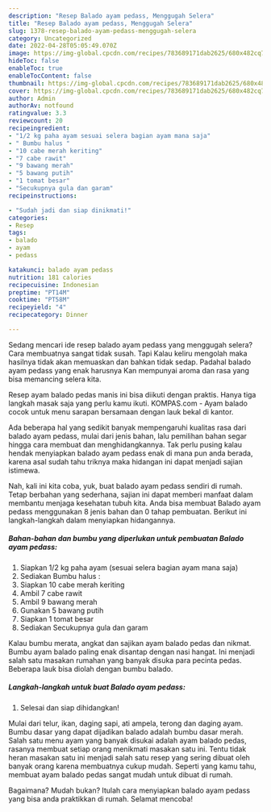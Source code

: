 ```yaml
---
description: "Resep Balado ayam pedass, Menggugah Selera"
title: "Resep Balado ayam pedass, Menggugah Selera"
slug: 1378-resep-balado-ayam-pedass-menggugah-selera
category: Uncategorized
date: 2022-04-28T05:05:49.070Z
image: https://img-global.cpcdn.com/recipes/783689171dab2625/680x482cq70/balado-ayam-pedass-foto-resep-utama.jpg
hideToc: false
enableToc: true
enableTocContent: false
thumbnail: https://img-global.cpcdn.com/recipes/783689171dab2625/680x482cq70/balado-ayam-pedass-foto-resep-utama.jpg
cover: https://img-global.cpcdn.com/recipes/783689171dab2625/680x482cq70/balado-ayam-pedass-foto-resep-utama.jpg
author: Admin
authorAv: notfound
ratingvalue: 3.3
reviewcount: 20
recipeingredient:
- "1/2 kg paha ayam sesuai selera bagian ayam mana saja"
- " Bumbu halus "
- "10 cabe merah keriting"
- "7 cabe rawit"
- "9 bawang merah"
- "5 bawang putih"
- "1 tomat besar"
- "Secukupnya gula dan garam"
recipeinstructions:

- "Sudah jadi dan siap dinikmati!"
categories:
- Resep
tags:
- balado
- ayam
- pedass

katakunci: balado ayam pedass 
nutrition: 181 calories
recipecuisine: Indonesian
preptime: "PT14M"
cooktime: "PT58M"
recipeyield: "4"
recipecategory: Dinner

---
```



Sedang mencari ide resep balado ayam pedass yang menggugah selera? Cara membuatnya sangat tidak susah. Tapi Kalau keliru mengolah maka hasilnya tidak akan memuaskan dan bahkan tidak sedap. Padahal balado ayam pedass yang enak harusnya Kan mempunyai aroma dan rasa yang bisa memancing selera kita.


Resep ayam balado pedas manis ini bisa diikuti dengan praktis. Hanya tiga langkah masak saja yang perlu kamu ikuti. KOMPAS.com - Ayam balado cocok untuk menu sarapan bersamaan dengan lauk bekal di kantor.

Ada beberapa hal yang sedikit banyak mempengaruhi kualitas rasa dari balado ayam pedass, mulai dari jenis bahan, lalu pemilihan bahan segar hingga cara membuat dan menghidangkannya. Tak perlu pusing kalau hendak menyiapkan balado ayam pedass enak di mana pun anda berada, karena asal sudah tahu triknya maka hidangan ini dapat menjadi sajian istimewa.


Nah, kali ini kita coba, yuk, buat balado ayam pedass sendiri di rumah. Tetap berbahan yang sederhana, sajian ini dapat memberi manfaat dalam membantu menjaga kesehatan tubuh kita. Anda bisa membuat Balado ayam pedass menggunakan 8 jenis bahan dan 0 tahap pembuatan. Berikut ini langkah-langkah dalam menyiapkan hidangannya.

<!--inarticleads1-->

##### Bahan-bahan dan bumbu yang diperlukan untuk pembuatan Balado ayam pedass:

1. Siapkan 1/2 kg paha ayam (sesuai selera bagian ayam mana saja)
1. Sediakan  Bumbu halus :
1. Siapkan 10 cabe merah keriting
1. Ambil 7 cabe rawit
1. Ambil 9 bawang merah
1. Gunakan 5 bawang putih
1. Siapkan 1 tomat besar
1. Sediakan Secukupnya gula dan garam


Kalau bumbu merata, angkat dan sajikan ayam balado pedas dan nikmat. Bumbu ayam balado paling enak disantap dengan nasi hangat. Ini menjadi salah satu masakan rumahan yang banyak disuka para pecinta pedas. Beberapa lauk bisa diolah dengan bumbu balado. 

<!--inarticleads2-->

##### Langkah-langkah untuk buat Balado ayam pedass:


1. Selesai dan siap dihidangkan!

Mulai dari telur, ikan, daging sapi, ati ampela, terong dan daging ayam. Bumbu dasar yang dapat dijadikan balado adalah bumbu dasar merah. Salah satu menu ayam yang banyak disukai adalah ayam balado pedas, rasanya membuat setiap orang menikmati masakan satu ini. Tentu tidak heran masakan satu ini menjadi salah satu resep yang sering dibuat oleh banyak orang karena membuatnya cukup mudah. Seperti yang kamu tahu, membuat ayam balado pedas sangat mudah untuk dibuat di rumah. 

Bagaimana? Mudah bukan? Itulah cara menyiapkan balado ayam pedass yang bisa anda praktikkan di rumah. Selamat mencoba!
